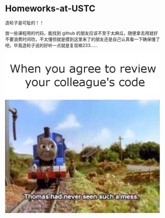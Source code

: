 # Homeworks-at-USTC
造轮子是可耻的！！

放一些课程用的代码，能找到 github 的朋友应该不至于太麻瓜，随便拿去用就好不要浪费时间叻，不太懂但就是摸到这里来了的朋友还是自己认真看一下确保懂了吧，毕竟造轮子说的好听一点就是复现嘛233……

![description](description.jpg)
